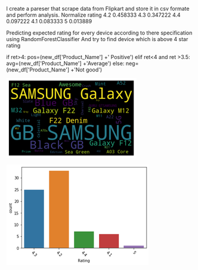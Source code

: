I create a pareser that scrape data from Flipkart and store it in csv formate and perform analysis.
Normalize rating
4.2    0.458333
4.3    0.347222
4.4    0.097222
4.1    0.083333
5      0.013889

Predicting expected rating for every device according to there specification using RandomForestClassifier
And try to find device which is above 4 star rating 

if ret>4:
pos=(new_df['Product_Name'] +'  Positive')
elif ret<4 and ret >3.5:
avg=(new_df['Product_Name'] +'Average')
else:
neg=(new_df['Product_Name'] +'Not good')

![alt text](https://github.com/avanishsingh07/Flipkart_scraper/blob/main/download%20(6).png?raw=true)

![alt text](https://github.com/avanishsingh07/Flipkart_scraper/blob/main/download%20(5).png?raw=true)

